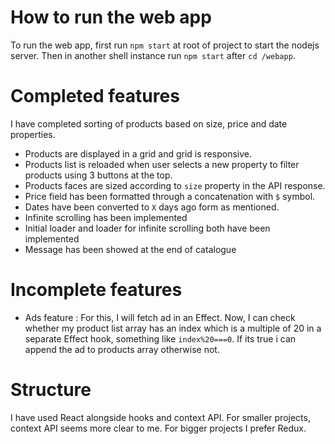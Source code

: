 # How to run the web app

To run the web app, first run `npm start` at root of project to start the nodejs server. Then in another shell instance run `npm start` after `cd /webapp`. 

# Completed features

I have completed sorting of products based on size, price and date properties.
- Products are displayed in a grid and grid is responsive.
- Products list is reloaded when user selects a new property to filter products using 3 buttons at the top.
- Products faces are sized according to `size` property in the API response.
- Price field has been formatted through a concatenation with `$` symbol.
- Dates have been converted to `X` days ago form as mentioned.
- Infinite scrolling has been implemented
- Initial loader and loader for infinite scrolling both have been implemented
- Message has been showed at the end of catalogue

# Incomplete features

- Ads feature : For this, I will fetch ad in an Effect. Now, I can check whether my product list array has an index which is a multiple of 20 in a separate Effect hook, something like `index%20===0`. If its true i can append the ad to products array otherwise not. 

# Structure

I have used React alongside hooks and context API. For smaller projects, context API seems more clear to me. For bigger projects I prefer Redux. 